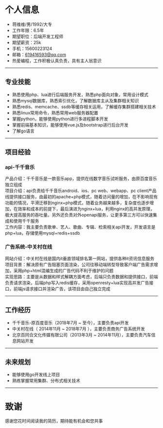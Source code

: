 # 个人信息
 - 蒋维维/男/1992/大专
 - 工作年限：6.5年
 - 期望职位：后端开发工程师
 - 期望薪资：25k
 - 手机：15600223124
 - 邮箱：619416593@qq.com
 - 热爱编程，工作积极认真负责，具有主人翁意识

---

## 专业技能
- 熟悉使用php、lua进行后端服务开发，熟悉php面向对象，常用设计模式
- 熟悉mysql数据库，熟悉索引优化，了解数据库主从及集群相关知识
- 熟悉redis、memcache、ssdb等缓存相关运用，了解缓存集群搭建相关技术
- 熟悉linux常用命令，熟悉常用web服务器配置
- 掌握python，能够使用python进行多进程脚本开发
- 掌握前端基本知识，能够使用vue.js及bootstrap进行后台开发
- 了解go语言

---

## 项目经验
### api-千千音乐
产品介绍：千千音乐是一款音乐app，提供在线数字音乐试听服务，由原百度音乐独立组成  
项目介绍：api负责给千千音乐android、ios、pc web、webapp、pc client产品线提供接口服务，由最初的apache+php模式，随着访问量的增加，在不影响现有功能的情况，平滑迁移到nginx+php模式，随着业务越来越多，复杂度也逐步增加，在效率和成本的前提下，最后演进为nginx+lua，利用nginx的高并发原理，极大提高服务的吞吐量。另外还负责对外openapi服务，让更多第三方可以快速集成和使用千千服务  
工作内容：我主要负责歌单、艺人、歌曲、专辑、检索相关api开发，开发语言是php+lua，存储使用mysql+redis+ssdb

### 广告系统-中关村在线
网站介绍：中关村在线是国内it垂直领域排名第一网站，提供各种it资讯信息服务  
项目背景：解决原有广告阻塞页面渲染，公司往移动端转型导致客户端广告需求增加，采用php+html混编生成的广告代码不利于维护的问题  
实现思路：主要是从数据和样式解耦方面考虑，后端只负责数据和提供接口，前端负责请求渲染，后端php写入redis缓存，采用openresty+lua实现高并发广告接口，前端js请求接口并渲染广告，该项目由自己独立完成

---

## 工作经历
- 千千音乐-原百度音乐（2018年7月 ~ 至今），主要负责api开发
- 中关村在线（ 2014年11月 ~ 2018年7月 ），主要负责商务广告系统开发
- 北京百同合文化传媒有限公司（2013年3月 ~ 2014年11月），主要负责汽车信息网站开发

---

## 未来规划
- 能够使用go开发线上项目
- 熟练掌握常用集群、分布式相关技术

---

# 致谢
感谢您花时间阅读我的简历，期待能有机会和您共事
